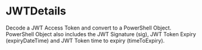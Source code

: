 # JWTDetails
Decode a JWT Access Token and convert to a PowerShell Object. PowerShell Object also includes the JWT Signature (sig), JWT Token Expiry (expiryDateTime) and JWT Token time to expiry (timeToExpiry).
